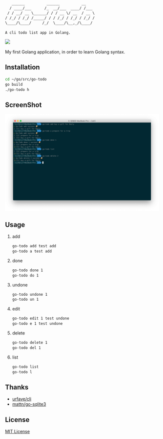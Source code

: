 ```text
   ______          ______          __    
  / ____/___      /_  __/___  ____/ /___ 
 / / __/ __ \______/ / / __ \/ __  / __ \
/ /_/ / /_/ /_____/ / / /_/ / /_/ / /_/ /
\____/\____/     /_/  \____/\__,_/\____/ 

A cli todo list app in Golang.
```
[![](https://img.shields.io/github/license/lijf93/go-todo.svg)](https://github.com/lijf93/go-todo/blob/master/LICENSE)

My first Golang application, in order to learn Golang syntax.

## Installation
```bash
cd ~/go/src/go-todo
go build
./go-todo h
```

## ScreenShot
![gotodo](https://github.com/lijf93/go-todo/blob/master/screenshot/gotodo-screenshot.png)

## Usage
1. add
    ```bash
    go-todo add test add
    go-todo a test add
    ```

2. done
    ```bash
    go-todo done 1
    go-todo do 1
    ```
      
3. undone
    ```bash
    go-todo undone 1
    go-todo un 1
    ```
      
4. edit
    ```bash
    go-todo edit 1 test undone
    go-todo e 1 test undone
    ```
    
5. delete
    ```bash
    go-todo delete 1
    go-todo del 1
    ```

6. list
    ```bash
    go-todo list
    go-todo l
    ```

## Thanks
* [urfave/cli](https://github.com/urfave/cli)
* [mattn/go-sqlite3](https://github.com/mattn/go-sqlite3)

## License
[MIT License](https://github.com/lijf93/go-todo/blob/master/LICENSE)